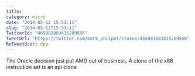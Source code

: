 ```yaml
---
title: 
category: micro
date: "2014-05-12 15:51:11"
slug: "2014-05-12T15:51:11"
TwitterId: "465881883415289856"
TweetUrl: "https://twitter.com/mark_philpot/status/465881883415289856"
ReTweetUser: dpp
---
```


<i class="fa fa-retweet" aria-hidden="true"></i> The Oracle decision just put
AMD out of business. A clone of the x86 instruction set is an api clone
